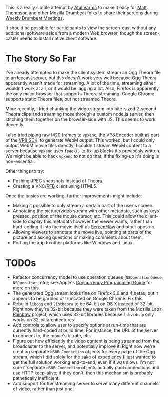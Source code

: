 This is a really simple attempt by [Atul Varma] to make it easy for [Matt Thompson] and other Mozilla Drumbeat folks to share their screens during [Weekly Drumbeat Meetings].

It should be possible for participants to view the screen-cast without any additional software aside from a modern Web browser, though the screen-caster needs to install native client software.

# The Story So Far

I've already attempted to make the client system stream an Ogg Theora file to an Icecast server, but this doesn't work very well because Ogg Theora apparently wasn't made for streaming. A lot of the time, streaming either wouldn't work at all, or it would be lagging a lot. Also, Firefox is apparently the only major browser that supports Theora streaming; Google Chrome supports static Theora files, but not streamed Theora.

More recently, I tried chunking the video stream into bite-sized 2-second Theora clips and streaming those through a custom node.js server, then stitching them together on the browser-side with JS. This seems to work decently.

I also tried piping raw I420 frames to `vpxenc`, the [VP8 Encoder] built as part of the [VP8 SDK], to generate WebM output. This worked, but I could only output WebM movie files directly; I couldn't stream WebM content to a server because `vpxenc` uses `fseek()` to fix-up blocks it's previously written. We might be able to hack `vpxenc` to not do that, if the fixing-up it's doing is non-essential.

Other things to try:

* Pushing JPEG snapshots instead of Theora.
* Creating a VNC/[RFB] client using HTML5.

Once the basics are working, further improvements might include:

* Making it possible to only stream a certain part of the user's screen.
* Annotating the picture/video stream with other metadata, such as keys pressed, position of the mouse cursor, etc. This could allow the client-side to display this metadata however the viewer wants, rather than hard-coding it into the movie itself as [ScreenFlow] and other apps do.
* Allowing viewers to annotate the movie live, pointing at parts of the picture and asking questions or making comments about them.
* Porting the app to other platforms like Windows and Linux.

# TODOs

* Refactor concurrency model to use operation queues (`NSOperationQueue`, `NSOperation`, etc); see Apple's [Concurrency Programming Guide] for more on this.
* The generated Ogg stream looks fine on Firefox 3.6 and 4 betas, but it appears to be garbled or truncated on Google Chrome. Fix this.
* Rebuild `libogg` and `libtheora` to be 64-bit on OS X instead of 32-bit. Right now they're 32-bit because they were taken from the Mozilla Labs [Rainbow] project, which uses 32-bit libraries because `libvidcap` only works on 32-bit architectures.
* Add controls to allow user to specify options at run-time that are currently hard-coded at build time. For instance, the URL of the server to connect to, the movie's bitrate, etc.
* Figure out how efficiently the video content is being streamed from the broadcaster to the server, and potentially improve it. Right now we're creating separate `NSURLConnection` objects for every page of the Ogg stream, which I did solely for the sake of expediency (I just wanted to get the full solution working end-to-end, even if it was slow). I'm not sure if separate `NSURLConnection` objects actually pool connections and use HTTP keep-alive; if they don't, then this mechanism is probably pathetically inefficient.
* Add support for the streaming server to serve many different channels of video, rather than just one.

[Rainbow]: https://github.com/mozilla/rainbow
[ScreenFlow]: http://www.telestream.net/screen-flow/overview.htm
[VP8 Encoder]: http://www.webmproject.org/tools/encoder-parameters/
[VP8 SDK]: http://www.webmproject.org/tools/vp8-sdk/
[RFB]: http://en.wikipedia.org/wiki/RFB_protocol
[Atul Varma]: http://www.toolness.com/
[Matt Thompson]: http://twitter.com/#!/openmatt
[Weekly Drumbeat Meetings]: https://wiki.mozilla.org/Drumbeat/WeeklyUpdates
[Concurrency Programming Guide]: http://developer.apple.com/library/mac/#documentation/General/Conceptual/ConcurrencyProgrammingGuide/Introduction/Introduction.html
